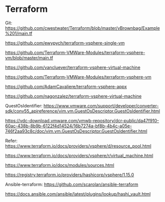 # Terraform
Git:
https://github.com/cwestwater/Terraform/blob/master/vBrownbag/Example%201/main.tf

https://github.com/ewypych/terraform-vsphere-single-vm

https://github.com/Terraform-VMWare-Modules/terraform-vsphere-vm/blob/master/main.tf

https://github.com/vancluever/terraform-vsphere-virtual-machine

https://github.com/Terraform-VMWare-Modules/terraform-vsphere-vm

https://github.com/AdamCavaliere/terraform-vsphere-appx

https://github.com/nagonzalez/terraform-vsphere-virtual-machine


QuestOsIdentifier:
https://www.vmware.com/support/developer/converter-sdk/conv55_apireference/vim.vm.GuestOsDescriptor.GuestOsIdentifier.html

https://vdc-download.vmware.com/vmwb-repository/dcr-public/da47f910-60ac-438b-8b9b-6122f4d14524/16b7274a-bf8b-4b4c-a05e-746f2aa93c8c/doc/vim.vm.GuestOsDescriptor.GuestOsIdentifier.html



Refer:
https://www.terraform.io/docs/providers/vsphere/d/resource_pool.html

https://www.terraform.io/docs/providers/vsphere/r/virtual_machine.html

https://www.terraform.io/docs/modules/sources.html

https://registry.terraform.io/providers/hashicorp/vsphere/1.15.0



Ansible-terraform:
https://github.com/scarolan/ansible-terraform

https://docs.ansible.com/ansible/latest/plugins/lookup/hashi_vault.html
